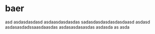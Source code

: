 # baer


asd
asdasdasdasd
asdaasdasdasdas
sadasdasdasdasdasdaasd
asdasd
asdasasdadssaasdaasdas
asdasasdasasdas
asdasda
as
asda
